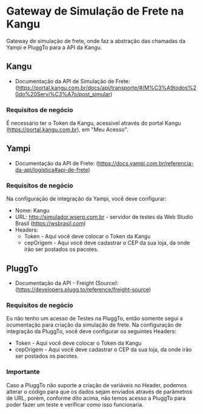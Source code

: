 # Gateway de Simulação de Frete na Kangu

Gateway de simulação de frete, onde faz a abstração das chamadas da Yampi e PluggTo para a API da Kangu.

## Kangu
- Documentação da API de Simulação de Frete: (https://portal.kangu.com.br/docs/api/transporte/#/M%C3%A9todos%20do%20Servi%C3%A7o/post_simular)

### Requisitos de negócio
É necessário ter o Token da Kangu, acessivel através do portal Kangu (https://portal.kangu.com.br), em "Meu Acesso".

## Yampi
- Documentação da API de Frete: (https://docs.yampi.com.br/referencia-da-api/logistica#api-de-frete)

### Requisitos de negócio
Na configuração de integração da Yampi, você deve configurar:
- Nome: Kangu 
- URL: http://simulador.wserp.com.br - servidor de testes da Web Studio Brasil (https://wsbrasil.com)
- Headers:
    - Token - Aqui você deve colocar o Token da Kangu
    - cepOrigem - Aqui você deve cadastrar o CEP da sua loja, da onde irão ser postados os pacotes.

## PluggTo
- Documentação da API - Freight (Source): (https://developers.plugg.to/reference/freight-source)

### Requisitos de negócio
Eu não tenho um acesso de Testes na PluggTo, então somente segui a ocumentação para criação da simulação de frete. Na configuração de integração da PluggTo, você deve configurar os seguintes Headers:
- Token - Aqui você deve colocar o Token da Kangu
- cepOrigem - Aqui você deve cadastrar o CEP da sua loja, da onde irão ser postados os pacotes.

### Importante
Caso a PluggTo não suporte a criação de variáveis no Header, podemos alterar o código para que os dados sejam enviados através de parâmetros de URL, porém, conforme dito acima, não temos acesso a PluggTo para poder fazer um teste e verificar como isso funcionaria.